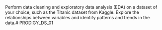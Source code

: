 Perform data cleaning and exploratory data analysis (EDA) on a dataset of your choice, such as the Titanic dataset from Kaggle. Explore the relationships between variables and identify patterns and trends in the data.# PRODIGY_DS_01
